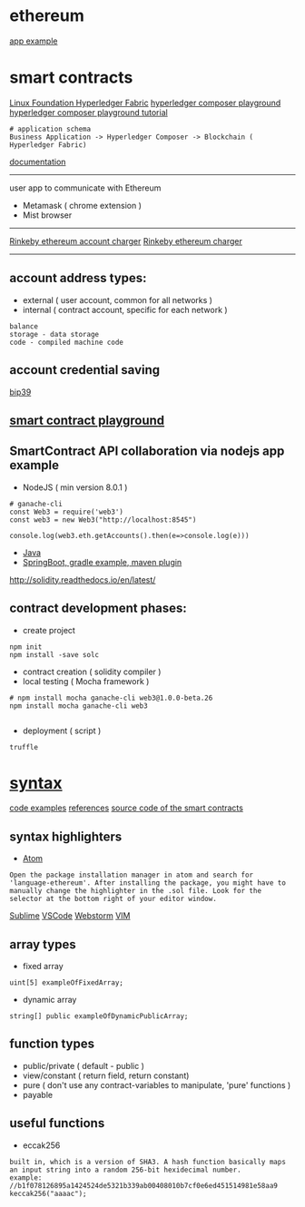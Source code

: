 # ethereum
[app example](https://github.com/StephenGrider/EthereumCasts)


# smart contracts
[Linux Foundation Hyperledger Fabric](https://www.hyperledger.org/projects/fabric)
[hyperledger composer playground](http://composer-playground.mybluemix.net/login)
[hyperledger composer playground tutorial](https://hyperledger.github.io/composer/latest/tutorials/playground-tutorial.html)
```
# application schema
Business Application -> Hyperledger Composer -> Blockchain ( Hyperledger Fabric)
```
[documentation](http://solidity.readthedocs.io/en/latest/)

---
user app to communicate with Ethereum
* Metamask ( chrome extension )
* Mist browser

---
[Rinkeby ethereum account charger](rinkeby-faucet.com)
[Rinkeby ethereum charger](https://faucet.rinkeby.io/)

---

## account address types:
* external ( user account, common for all networks )
* internal ( contract account, specific for each network )
```
balance
storage - data storage
code - compiled machine code 
```

## account credential saving
[bip39](https://iancoleman.io/bip39/)

## [smart contract playground](http://remix.ethereum.org)


## SmartContract API collaboration via nodejs app example
* NodeJS ( min version 8.0.1 )
```
# ganache-cli 
const Web3 = require('web3')
const web3 = new Web3("http://localhost:8545")

console.log(web3.eth.getAccounts().then(e=>console.log(e)))
```
* [Java](https://docs.web3j.io/getting_started.html)
* [SpringBoot, gradle example, maven plugin](https://github.com/web3j/)

http://solidity.readthedocs.io/en/latest/

## contract development phases:
* create project
```
npm init
npm install -save solc

```
* contract creation ( solidity compiler )
* local testing ( Mocha framework )
```
# npm install mocha ganache-cli web3@1.0.0-beta.26
npm install mocha ganache-cli web3
 
```
* deployment ( script )
```
truffle
```

# [syntax](http://solidity.readthedocs.io/en/latest/)
[code examples](https://solidity.readthedocs.io/en/latest/solidity-by-example.html)
[references](https://solidity.readthedocs.io/en/latest/solidity-in-depth.html)
[source code of the smart contracts](https://github.com/ethereum/solidity)

## syntax highlighters
* [Atom](https://atom.io/packages/language-ethereum)
```
Open the package installation manager in atom and search for 'language-ethereum'. After installing the package, you might have to manually change the highlighter in the .sol file. Look for the selector at the bottom right of your editor window.
```
[Sublime](https://packagecontrol.io/packages/Ethereum)
[VSCode](https://github.com/juanfranblanco/vscode-solidity)
[Webstorm](https://plugins.jetbrains.com/plugin/9475-intellij-solidity)
[VIM](https://github.com/tomlion/vim-solidity)

## array types
* fixed array
```
uint[5] exampleOfFixedArray;
```
* dynamic array
```
string[] public exampleOfDynamicPublicArray;
```

## function types
* public/private ( default - public )
* view/constant ( return field, return constant)
* pure ( don't use any contract-variables to manipulate, 'pure' functions  )
* payable 


## useful functions
* eccak256 
```
built in, which is a version of SHA3. A hash function basically maps an input string into a random 256-bit hexidecimal number.
example:
//b1f078126895a1424524de5321b339ab00408010b7cf0e6ed451514981e58aa9
keccak256("aaaac");
```

